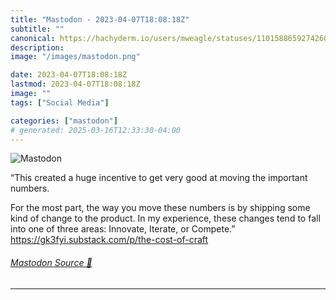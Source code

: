 ```yaml
---
title: "Mastodon - 2023-04-07T18:08:18Z"
subtitle: ""
canonical: https://hachyderm.io/users/mweagle/statuses/110158865927426010
description:
image: "/images/mastodon.png"

date: 2023-04-07T18:08:18Z
lastmod: 2023-04-07T18:08:18Z
image: ""
tags: ["Social Media"]

categories: ["mastodon"]
# generated: 2025-03-16T12:33:30-04:00
---
```

![Mastodon](/images/mastodon.png)

<p>“This created a huge incentive to get very good at moving the important numbers.</p><p>For the most part, the way you move these numbers is by shipping some kind of change to the product. In my experience, these changes tend to fall into one of three areas: Innovate, Iterate, or Compete.”<br /><a href="https://gk3fyi.substack.com/p/the-cost-of-craft" target="_blank" rel="nofollow noopener noreferrer" translate="no"><span class="invisible">https://</span><span class="ellipsis">gk3fyi.substack.com/p/the-cost</span><span class="invisible">-of-craft</span></a></p>


###### [Mastodon Source 🐘](https://hachyderm.io/@mweagle/110158865927426010)

___
